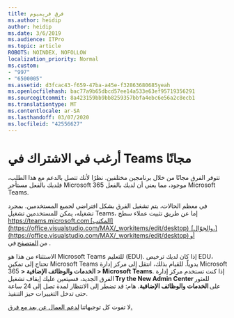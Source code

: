 ```yaml
---
title: فرق فريميوم
ms.author: heidip
author: heidip
ms.date: 3/6/2019
ms.audience: ITPro
ms.topic: article
ROBOTS: NOINDEX, NOFOLLOW
localization_priority: Normal
ms.custom:
- "997"
- "6500005"
ms.assetid: d3fcac43-f659-47ba-a45e-f32863680685yeah
ms.openlocfilehash: bac77a9b65dbcd57ee14a533e63ef95719356291
ms.sourcegitcommit: 8a423159bb9bb8259357bbfa4ebc6e56a2c8ecb1
ms.translationtype: MT
ms.contentlocale: ar-SA
ms.lasthandoff: 03/07/2020
ms.locfileid: "42556627"
---
```

# <a name="id-like-to-sign-up-for-teams-for-free"></a>أرغب في الاشتراك في Teams مجانًا

تتوفر الفرق مجانًا من خلال برنامجين مختلفين. نظرًا لأنك تتصل بالدعم مع هذا الطلب، فلديك بالفعل مستأجر Microsoft 365 موجود، مما يعني أن لديك بالفعل Microsoft Teams.

في معظم الحالات، يتم تشغيل الفرق بشكل افتراضي لجميع المستخدمين. بمجرد تشغيله، يمكن للمستخدمين تشغيل Teams، إما عن طريق تثبيت عملاء سطح https://teams.microsoft.com [المكتب](https://office.visualstudio.com/MAX/_workitems/edit/desktop)  [والجوّال،](https://office.visualstudio.com/MAX/_workitems/edit/desktop) أو من [المتصفح](https://docs.microsoft.com/en-us/MicrosoftTeams/get-clients#mobile-clients) في .

الاستثناء من هذا هو Microsoft Teams للتعليم (EDU). إذا كان لديك ترخيص EDU، تحتاج إلى تمكين Microsoft Teams يدوياً. للقيام بذلك، انتقل إلى مركز إدارة Microsoft 365 **> الخدمات والوظائف الإضافية > Microsoft Teams**. إذا كنت تستخدم مركز إدارة الفرق الجديد، فسيتعين عليك إيقاف تشغيل **Try the New Admin Center** للعثور على **الخدمات والوظائف الإضافية**. هام: قد تضطر إلى الانتظار لمدة تصل إلى 24 ساعة حتى تدخل التغييرات حيز التنفيذ.

لا تفوت كل توجيهاتنا [لدعم العمال عن بعد مع فرق.](https://docs.microsoft.com/en-us/MicrosoftTeams/support-remote-work-with-teams)

